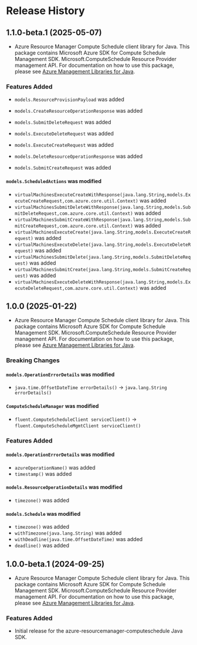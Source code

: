 # Release History

## 1.1.0-beta.1 (2025-05-07)

- Azure Resource Manager Compute Schedule client library for Java. This package contains Microsoft Azure SDK for Compute Schedule Management SDK. Microsoft.ComputeSchedule Resource Provider management API. For documentation on how to use this package, please see [Azure Management Libraries for Java](https://aka.ms/azsdk/java/mgmt).

### Features Added

* `models.ResourceProvisionPayload` was added

* `models.CreateResourceOperationResponse` was added

* `models.SubmitDeleteRequest` was added

* `models.ExecuteDeleteRequest` was added

* `models.ExecuteCreateRequest` was added

* `models.DeleteResourceOperationResponse` was added

* `models.SubmitCreateRequest` was added

#### `models.ScheduledActions` was modified

* `virtualMachinesExecuteCreateWithResponse(java.lang.String,models.ExecuteCreateRequest,com.azure.core.util.Context)` was added
* `virtualMachinesSubmitDeleteWithResponse(java.lang.String,models.SubmitDeleteRequest,com.azure.core.util.Context)` was added
* `virtualMachinesSubmitCreateWithResponse(java.lang.String,models.SubmitCreateRequest,com.azure.core.util.Context)` was added
* `virtualMachinesExecuteCreate(java.lang.String,models.ExecuteCreateRequest)` was added
* `virtualMachinesExecuteDelete(java.lang.String,models.ExecuteDeleteRequest)` was added
* `virtualMachinesSubmitDelete(java.lang.String,models.SubmitDeleteRequest)` was added
* `virtualMachinesSubmitCreate(java.lang.String,models.SubmitCreateRequest)` was added
* `virtualMachinesExecuteDeleteWithResponse(java.lang.String,models.ExecuteDeleteRequest,com.azure.core.util.Context)` was added

## 1.0.0 (2025-01-22)

- Azure Resource Manager Compute Schedule client library for Java. This package contains Microsoft Azure SDK for Compute Schedule Management SDK. Microsoft.ComputeSchedule Resource Provider management API. For documentation on how to use this package, please see [Azure Management Libraries for Java](https://aka.ms/azsdk/java/mgmt).

### Breaking Changes

#### `models.OperationErrorDetails` was modified

* `java.time.OffsetDateTime errorDetails()` -> `java.lang.String errorDetails()`

#### `ComputeScheduleManager` was modified

* `fluent.ComputeScheduleClient serviceClient()` -> `fluent.ComputeScheduleMgmtClient serviceClient()`

### Features Added

#### `models.OperationErrorDetails` was modified

* `azureOperationName()` was added
* `timestamp()` was added

#### `models.ResourceOperationDetails` was modified

* `timezone()` was added

#### `models.Schedule` was modified

* `timezone()` was added
* `withTimezone(java.lang.String)` was added
* `withDeadline(java.time.OffsetDateTime)` was added
* `deadline()` was added

## 1.0.0-beta.1 (2024-09-25)

- Azure Resource Manager Compute Schedule client library for Java. This package contains Microsoft Azure SDK for Compute Schedule Management SDK. Microsoft.ComputeSchedule Resource Provider management API. For documentation on how to use this package, please see [Azure Management Libraries for Java](https://aka.ms/azsdk/java/mgmt).

### Features Added

- Initial release for the azure-resourcemanager-computeschedule Java SDK.
